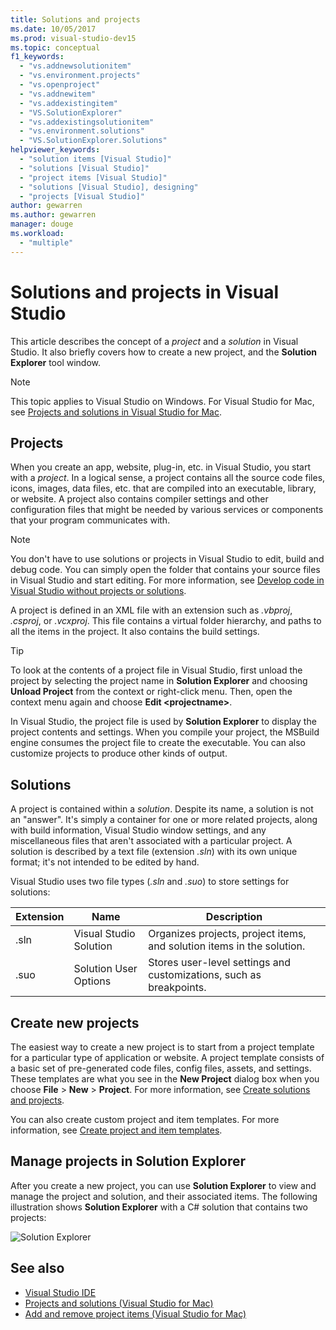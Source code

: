 ```yaml
---
title: Solutions and projects
ms.date: 10/05/2017
ms.prod: visual-studio-dev15
ms.topic: conceptual
f1_keywords:
  - "vs.addnewsolutionitem"
  - "vs.environment.projects"
  - "vs.openproject"
  - "vs.addnewitem"
  - "vs.addexistingitem"
  - "VS.SolutionExplorer"
  - "vs.addexistingsolutionitem"
  - "vs.environment.solutions"
  - "VS.SolutionExplorer.Solutions"
helpviewer_keywords:
  - "solution items [Visual Studio]"
  - "solutions [Visual Studio]"
  - "project items [Visual Studio]"
  - "solutions [Visual Studio], designing"
  - "projects [Visual Studio]"
author: gewarren
ms.author: gewarren
manager: douge
ms.workload:
  - "multiple"
---
```

# Solutions and projects in Visual Studio

This article describes the concept of a *project* and a *solution* in Visual Studio. It also briefly covers how to create a new project, and the **Solution Explorer** tool window.

> [!NOTE]
> This topic applies to Visual Studio on Windows. For Visual Studio for Mac, see [Projects and solutions in Visual Studio for Mac](/visualstudio/mac/projects-and-solutions).

## Projects

When you create an app, website, plug-in, etc. in Visual Studio, you start with a *project*. In a logical sense, a project contains all the source code files, icons, images, data files, etc. that are compiled into an executable, library, or website. A project also contains compiler settings and other configuration files that might be needed by various services or components that your program communicates with.

> [!NOTE]
> You don't have to use solutions or projects in Visual Studio to edit, build and debug code. You can simply open the folder that contains your source files in Visual Studio and start editing. For more information, see [Develop code in Visual Studio without projects or solutions](../ide/develop-code-in-visual-studio-without-projects-or-solutions.md).

A project is defined in an XML file with an extension such as *.vbproj*, *.csproj*, or *.vcxproj*. This file contains a virtual folder hierarchy, and paths to all the items in the project. It also contains the build settings.

> [!TIP]
> To look at the contents of a project file in Visual Studio, first unload the project by selecting the project name in **Solution Explorer** and choosing **Unload Project** from the context or right-click menu. Then, open the context menu again and choose **Edit \<projectname\>**.

In Visual Studio, the project file is used by **Solution Explorer** to display the project contents and settings. When you compile your project, the MSBuild engine consumes the project file to create the executable. You can also customize projects to produce other kinds of output.

## Solutions

A project is contained within a *solution*. Despite its name, a solution is not an "answer". It's simply a container for one or more related projects, along with build information, Visual Studio window settings, and any miscellaneous files that aren't associated with a particular project. A solution is described by a text file (extension *.sln*) with its own unique format; it's not intended to be edited by hand.

Visual Studio uses two file types (*.sln* and *.suo*) to store settings for solutions:

|Extension|Name|Description|
|---------------|----------|-----------------|
|.sln|Visual Studio Solution|Organizes projects, project items, and solution items in the solution.|
|.suo|Solution User Options|Stores user-level settings and customizations, such as breakpoints.|

## Create new projects

The easiest way to create a new project is to start from a project template for a particular type of application or website. A project template consists of a basic set of pre-generated code files, config files, assets, and settings. These templates are what you see in the **New Project** dialog box when you choose **File** > **New** > **Project**. For more information, see [Create solutions and projects](../ide/creating-solutions-and-projects.md).

You can also create custom project and item templates. For more information, see [Create project and item templates](../ide/creating-project-and-item-templates.md).

## Manage projects in Solution Explorer

After you create a new project, you can use **Solution Explorer** to view and manage the project and solution, and their associated items. The following illustration shows **Solution Explorer** with a C# solution that contains two projects:

![Solution Explorer](../ide/media/vs2015_solution_explorer.png)

## See also

- [Visual Studio IDE](../get-started/visual-studio-ide.md)
- [Projects and solutions (Visual Studio for Mac)](/visualstudio/mac/projects-and-solutions)
- [Add and remove project items (Visual Studio for Mac)](/visualstudio/mac/add-and-remove-project-items)